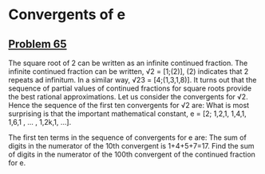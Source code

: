 # Convergents of e
## [Problem 65](https://projecteuler.net/problem=65)
The square root of 2 can be written as an infinite continued fraction.
The infinite continued fraction can be written, √2 = [1;(2)], (2) indicates that 2 repeats ad infinitum. In a similar way, √23 = [4;(1,3,1,8)].
It turns out that the sequence of partial values of continued fractions for square roots provide the best rational approximations. Let us consider the convergents for √2.
Hence the sequence of the first ten convergents for √2 are:
What is most surprising is that the important mathematical constant,
e = [2; 1,2,1, 1,4,1, 1,6,1 , ... , 1,2k,1, ...].

The first ten terms in the sequence of convergents for e are:
The sum of digits in the numerator of the 10th convergent is 1+4+5+7=17.
Find the sum of digits in the numerator of the 100th convergent of the continued fraction for e.
